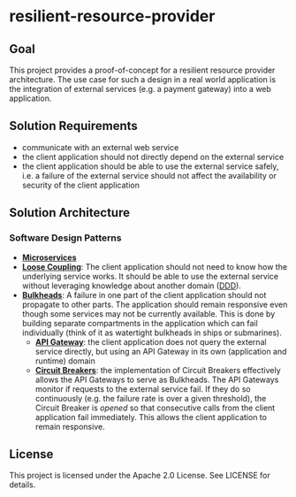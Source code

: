 # resilient-resource-provider

## Goal
This project provides a proof-of-concept for a resilient resource provider architecture. The use case for such a design in a real world application is the integration of external services (e.g. a payment gateway) into a web application.

## Solution Requirements
- communicate with an external web service
- the client application should not directly depend on the external service
- the client application should be able to use the external service safely, i.e. a failure of the external service should not affect the availability or security of the client application

## Solution Architecture
### Software Design Patterns
- [**Microservices**](http://microservices.io)
- [**Loose Coupling**](https://en.wikipedia.org/wiki/Loose_coupling): The client application should not need to know how the underlying service works. It should be able to use the external service without leveraging knowledge about another domain ([DDD](https://en.wikipedia.org/wiki/Domain-driven_design)).
- [**Bulkheads**](https://johnragan.wordpress.com/2009/12/08/release-it-stability-patterns-and-best-practices/): A failure in one part of the client application should not propagate to other parts. The application should remain responsive even though some services may not be currently available. This is done by building separate compartments in the application which can fail individually (think of it as watertight bulkheads in ships or submarines).
  - [**API Gateway**](http://microservices.io/patterns/apigateway.html): the client application does not query the external service directly, but using an API Gateway in its own (application and runtime) domain
  - [**Circuit Breakers**](http://martinfowler.com/bliki/CircuitBreaker.html): the implementation of Circuit Breakers effectively allows the API Gateways to serve as Bulkheads. The API Gateways monitor if requests to the external service fail. If they do so continuously (e.g. the failure rate is over a given threshold), the Circuit Breaker is *opened* so that consecutive calls from the client application fail immediately. This allows the client application to remain responsive.

## License
This project is licensed under the Apache 2.0 License. See LICENSE for details.
